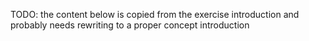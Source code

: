 TODO: the content below is copied from the exercise introduction and probably needs rewriting to a proper concept introduction

